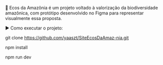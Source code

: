 🌱 Ecos da Amazônia é um projeto voltado à valorização da biodiversidade amazônica, com protótipo desenvolvido no Figma para representar visualmente essa proposta.

▶ Como executar o projeto:

git clone https://github.com/yaaszt/SiteEcosDaAmaz-nia.git

npm install

npm run dev
